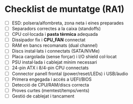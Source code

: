 # Checklist de muntatge (RA1)

- [ ] ESD: polsera/alfombreta, zona neta i eines preparades
- [ ] Separadors correctes a la caixa (standoffs)
- [ ] CPU col·locada i **pasta tèrmica** adequada
- [ ] Dissipador fix i **CPU_FAN** connectat
- [ ] RAM en bancs recomanats (dual channel)
- [ ] Discs instal·lats i connectats (SATA/NVMe)
- [ ] Placa cargolada (sense forçar) i I/O shield col·locat
- [ ] PSU instal·lada i cablejat mínim necessari
- [ ] 24-pin ATX i 8/4-pin CPU connectats
- [ ] Connector panell frontal (power/reset/LEDs) i USB/àudio
- [ ] Primera engegada i accés a UEFI/BIOS
- [ ] Detecció de CPU/RAM/discs correcta
- [ ] Proves curtes (memtest/temps/vents)
- [ ] Gestió de cablejat i tancament
